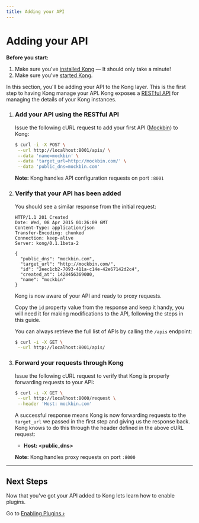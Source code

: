 ```yaml
---
title: Adding your API
---
```


# Adding your API

<div class="alert alert-warning">
  <strong>Before you start:</strong>
  <ol>
    <li>Make sure you've <a href="/download">installed Kong</a> &mdash; It should only take a minute!</li>
    <li>Make sure you've <a href="/docs/{{page.kong_version}}/getting-started/quickstart">started Kong</a>.</li>
  </ol>
</div>

In this section, you'll be adding your API to the Kong layer. This is the first step to having Kong manage your API. Kong exposes a [RESTful API][API] for managing the details of your Kong instances.

1. ### Add your API using the RESTful API

    Issue the following cURL request to add your first API ([Mockbin][mockbin]) to Kong:

    ```bash
    $ curl -i -X POST \
     --url http://localhost:8001/apis/ \
     --data 'name=mockbin' \
     --data 'target_url=http://mockbin.com/' \
     --data 'public_dns=mockbin.com'
    ```

    **Note:** Kong handles API configuration requests on port `:8001`

2. ### Verify that your API has been added

    You should see a similar response from the initial request:

    ```http
    HTTP/1.1 201 Created
    Date: Wed, 08 Apr 2015 01:26:09 GMT
    Content-Type: application/json
    Transfer-Encoding: chunked
    Connection: keep-alive
    Server: kong/0.1.1beta-2

    {
      "public_dns": "mockbin.com",
      "target_url": "http://mockbin.com/",
      "id": "2eec1cb2-7093-411a-c14e-42e67142d2c4",
      "created_at": 1428456369000,
      "name": "mockbin"
    }
    ```

    Kong is now aware of your API and ready to proxy requests.
    
    Copy the `id` property value from the response and keep it handy, you will need it for making modifications to the API, following the steps in this guide.
    
    You can always retrieve the full list of APIs by calling the `/apis` endpoint:
    
    ```bash
    $ curl -i -X GET \
     --url http://localhost:8001/apis/
    ```

3. ### Forward your requests through Kong

    Issue the following cURL request to verify that Kong is properly forwarding requests to your API:

    ```bash
    $ curl -i -X GET \
     --url http://localhost:8000/request \
     --header 'Host: mockbin.com'
    ```

    A successful response means Kong is now forwarding requests to the `target_url` we passed in the first step and giving us the response back. Kong knows to do this through the header defined in the above cURL request:

    <ul>
      <li><strong>Host: &lt;public_dns></strong></li>
    </ul>

    **Note:** Kong handles proxy requests on port `:8000`

<hr>

## Next Steps

Now that you've got your API added to Kong lets learn how to enable plugins.

Go to [Enabling Plugins &rsaquo;][enabling-plugins]

[mockbin]: https://mockbin.com
[CLI]: /docs/{{page.kong_version}}/cli
[API]: /docs/{{page.kong_version}}/admin-api
[install]: /download
[configuration]: /download
[migrations]: /docs/{{page.kong_version}}/migrations
[quickstart]: /docs/{{page.kong_version}}/getting-started/quickstart
[enabling-plugins]: /docs/{{page.kong_version}}/getting-started/enabling-plugins

